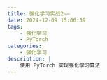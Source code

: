 ```yaml
---
title: 强化学习实战2——
date: 2024-12-09 15:06:59
tags: 
    - 强化学习
    - PyTorch
categories: 
    - 强化学习
description: |
    使用 PyTorch 实现强化学习算法
---
```

